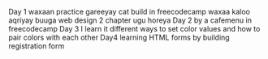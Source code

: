 Day 1 waxaan practice gareeyay cat build in freecodecamp
waxaa kaloo aqriyay buuga web design 2 chapter ugu horeya 
Day 2  by a cafemenu in freecodecamp 
Day 3 I learn it different ways to set color values and how to pair colors with each other                                 Day4 learning HTML forms by building registration form